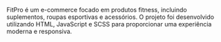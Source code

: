 FitPro é um e-commerce focado em produtos fitness, incluindo suplementos, roupas esportivas e acessórios. O projeto foi desenvolvido utilizando HTML, JavaScript e SCSS para proporcionar uma experiência moderna e responsiva.
